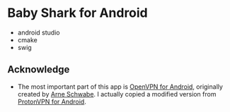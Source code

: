 # Baby Shark for Android

- android studio
- cmake
- swig

## Acknowledge

- The most important part of this app is [OpenVPN for Android](https://github.com/schwabe/ics-openvpn/), originally created by [Arne Schwabe](https://github.com/schwabe). I actually copied a modified version from [ProtonVPN for Android](https://github.com/ProtonVPN/android-app).
